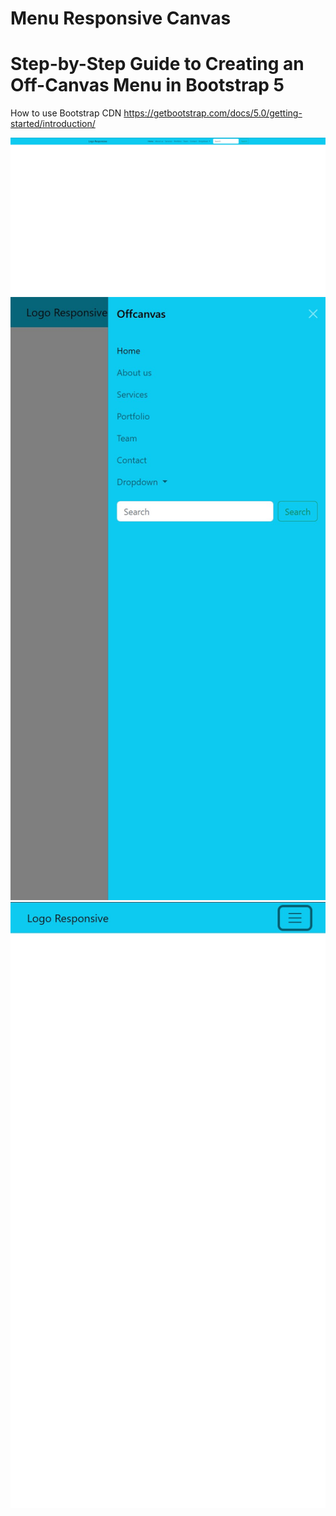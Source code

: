 # Menu Responsive Canvas
# Step-by-Step Guide to Creating an Off-Canvas Menu in Bootstrap 5

How to use Bootstrap CDN
https://getbootstrap.com/docs/5.0/getting-started/introduction/

![screenshot](Screenshot_1.jpg)
![screenshot](Screenshot_2.jpg)
![screenshot](Screenshot_3.jpg)